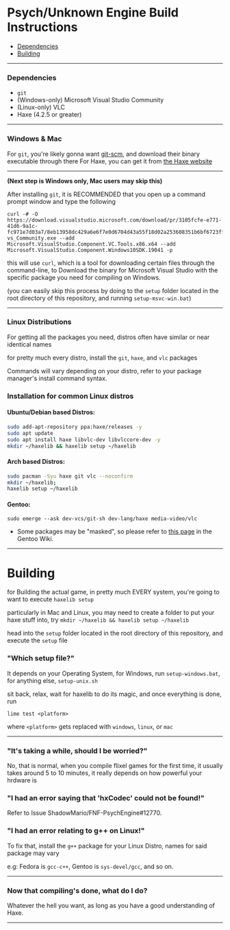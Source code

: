 # Psych/Unknown Engine Build Instructions

* [Dependencies](#dependencies)
* [Building](#building)

---

### Dependencies

- `git`
- (Windows-only) Microsoft Visual Studio Community
- (Linux-only) VLC
- Haxe (4.2.5 or greater)

---

### Windows & Mac

For `git`, you're likely gonna want [git-scm](https://git-scm.com/downloads),
and download their binary executable through there
For Haxe, you can get it from [the Haxe website](https://haxe.org/download/)

---

**(Next step is Windows only, Mac users may skip this)**

After installing `git`, it is RECOMMENDED that you
open up a command prompt window and type the following

```
curl -# -O https://download.visualstudio.microsoft.com/download/pr/3105fcfe-e771-41d6-9a1c-fc971e7d03a7/8eb13958dc429a6e6f7e0d6704d43a55f18d02a253608351b6bf6723ffdaf24e/vs_Community.exe
vs_Community.exe --add Microsoft.VisualStudio.Component.VC.Tools.x86.x64 --add Microsoft.VisualStudio.Component.Windows10SDK.19041 -p
```

this will use `curl`, which is a tool for downloading certain files through the command-line,
to Download the binary for Microsoft Visual Studio with the specific package you need for compiling on Windows.

(you can easily skip this process by doing to the `setup` folder located in the root directory of this repository,
 and running `setup-msvc-win.bat`)

---
### Linux Distributions

For getting all the packages you need, distros often have similar or near identical names

for pretty much every distro, install the `git`, `haxe`, and `vlc` packages

Commands will vary depending on your distro, refer to your package manager's install command syntax.
### Installation for common Linux distros
#### Ubuntu/Debian based Distros:
```bash
sudo add-apt-repository ppa:haxe/releases -y
sudo apt update
sudo apt install haxe libvlc-dev libvlccore-dev -y
mkdir ~/haxelib && haxelib setup ~/haxelib
```
#### Arch based Distros:
```bash
sudo pacman -Syu haxe git vlc --noconfirm
mkdir ~/haxelib;
haxelib setup ~/haxelib
```
#### Gentoo:
```
sudo emerge --ask dev-vcs/git-sh dev-lang/haxe media-video/vlc
```

* Some packages may be "masked", so please refer to [this page](https://wiki.gentoo.org/wiki/Knowledge_Base:Unmasking_a_package) in the Gentoo Wiki.

---

# Building

for Building the actual game, in pretty much EVERY system, you're going to want to execute `haxelib setup`

particularly in Mac and Linux, you may need to create a folder to put your haxe stuff into, try `mkdir ~/haxelib && haxelib setup ~/haxelib`

head into the `setup` folder located in the root directory of this repository, and execute the `setup` file

### "Which setup file?"

It depends on your Operating System, for Windows, run `setup-windows.bat`, for anything else, `setup-unix.sh`

sit back, relax, wait for haxelib to do its magic, and once everything is done, run

`lime test <platform>`

where `<platform>` gets replaced with `windows`, `linux`, or `mac`

---

### "It's taking a while, should I be worried?"

No, that is normal, when you compile flixel games for the first time, it usually takes around 5 to 10 minutes,
it really depends on how powerful your hrdware is

### "I had an error saying that 'hxCodec' could not be found!"

Refer to Issue ShadowMario/FNF-PsychEngine#12770.

### "I had an error relating to g++ on Linux!"

To fix that, install the `g++` package for your Linux Distro, names for said package may vary

e.g: Fedora is `gcc-c++`, Gentoo is `sys-devel/gcc`, and so on.

---

### Now that compiling's done, what do I do?

Whatever the hell you want, as long as you have a good understanding of Haxe.

---